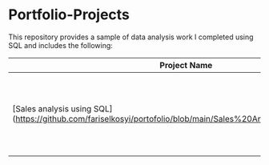 # Portfolio-Projects
This repository provides a sample of data analysis work I completed using SQL and includes the following:

Project Name  | Description   |  Topic
------------- | ------------- | ------------------
[Sales analysis using SQL] (https://github.com/fariselkosyi/portofolio/blob/main/Sales%20Analysis%20using%20SQL) | Wrote SQL queries to answer interesting questions about supermarket sales | Data manipulation 
